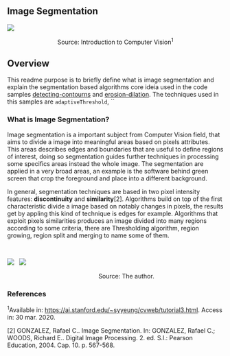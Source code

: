 ## Image Segmentation

![](https://ai.stanford.edu/~syyeung/cvweb/Pictures3/segmentation.png)
<p align="center">Source: Introduction to Computer Vision<sup>1</sup> </p>

## Overview
This readme purpose is to briefly define what is image segmentation and explain the segmentation based algorithms core ideia used in the
code samples
[detecting-contourns](https://github.com/arufonsekun/computer-vision/tree/master/segmentation/detecting-contourns) and
[erosion-dilation](https://github.com/arufonsekun/computer-vision/tree/master/segmentation/erosion-dilation). The
techniques used in this samples are `adaptiveThreshold`, ``

### What is Image Segmentation?
Image segmentation is a important subject from Computer Vision field, that aims to divide a image into meaningful areas based
on pixels attributes. This areas describes edges and boundaries that are useful to define regions of interest, doing so
segmentation guides further techniques in processing some specifics areas instead the whole image. The segmentation are
applied in a very broad areas, an example is the software behind green screen that crop the foreground and place into a
different background.

In general, segmentation techniques are based in two pixel intensity features: **discontinuity** and **similarity**[2]. Algorithms
build on top of the first characteristic divide a image based on notably changes in pixels, the results get by appling
this kind of technique is edges for example. Algorithms that exploit pixels similarities produces an image divided into
many regions according to some criteria, there are Thresholding algorithm, region growing, region split and merging to
name some of them.

<p>
&nbsp;
</p>

![](https://raw.githubusercontent.com/arufonsekun/computer-vision/093d7f461488831a4c14d9d5c5f7ce446024e267/convolution/output/sharpengolden_gate.jpg)
&nbsp;
![](https://raw.githubusercontent.com/arufonsekun/computer-vision/093d7f461488831a4c14d9d5c5f7ce446024e267/convolution/output/edgeDetection3golden_gate.jpg)
<p align="left">&nbsp; &nbsp; &nbsp; &nbsp; &nbsp; &nbsp; &nbsp; &nbsp; &nbsp; &nbsp; &nbsp; &nbsp; &nbsp; &nbsp; &nbsp; &nbsp; &nbsp; &nbsp; &nbsp; &nbsp; &nbsp; &nbsp; &nbsp; &nbsp; &nbsp; &nbsp; &nbsp; Source: The author.</p>

### References

<sup>1</sup>Available in: <https://ai.stanford.edu/~syyeung/cvweb/tutorial3.html>. Access in: 30 mar. 2020.

[2] GONZALEZ, Rafael C.. Image Segmentation. In: GONZALEZ, Rafael C.; WOODS, Richard E.. Digital Image Processing. 2. ed. S.l.: Pearson Education, 2004. Cap. 10. p. 567-568.
